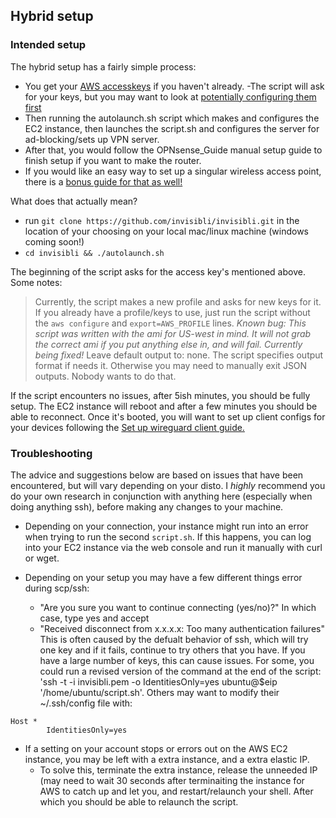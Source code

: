 ## Hybrid setup

### Intended setup
The hybrid setup has a fairly simple process: 
- You get your [AWS accesskeys](https://docs.aws.amazon.com/IAM/latest/UserGuide/id_credentials_access-keys.html) if you haven't already.
-The script will ask for your keys, but you may want to look at [potentially configuring them first](https://docs.aws.amazon.com/cli/latest/userguide/cli-configure-quickstart.html)
- Then running the autolaunch.sh script which makes and configures the EC2 instance, then launches the script.sh and configures the server for ad-blocking/sets up VPN server.  
- After that, you would follow the OPNsense_Guide manual setup guide to finish setup if you want to make the router.  
- If you would like an easy way to set up a singular wireless access point, there is a [bonus guide for that as well!](./Unifi_AP.md)  


What does that actually mean?    
- run `git clone https://github.com/invisibli/invisibli.git` in the location of your choosing on your local mac/linux machine (windows coming soon!)
- `cd invisibli && ./autolaunch.sh`


The beginning of the script asks for the access key's mentioned above. Some notes:
> Currently, the script makes a new profile and asks for new keys for it. If you already have a profile/keys to use, just run the script without the `aws configure` and `export=AWS_PROFILE` lines.
> *Known bug: This script was written with the ami for US-west in mind. It will not grab the correct ami if you put anything else in, and will fail. Currently being fixed!*
> Leave default output to: none. The script specifies output format if needs it. Otherwise you may need to manually exit JSON outputs. Nobody wants to do that.

If the script encounters no issues, after 5ish minutes, you should be fully setup.
The EC2 instance will reboot and after a few minutes you should be able to reconnect.
Once it's booted, you will want to set up client configs for your devices following the [Set up wireguard client guide.](./Set_up_wireguard_client.md)


<!-- ### Withought using git
If you would rather not download it via the git cli tools, you could also do `` (may neeed to run as root depending on your setup. -->

### Troubleshooting

The advice and suggestions below are based on issues that have been encountered, but will vary depending on your disto. I *highly* recommend you do your own research in conjunction with anything here (especially when doing anything ssh), before making any changes to your machine.

<!-- To do: get the curl/wget command -->
- Depending on your connection, your instance might run into an error when trying to run the second `script.sh`. If this happens, you can log into your EC2 instance via the web console and run it manually with curl or wget. 

- Depending on your setup you may have a few different things error during scp/ssh:
  - "Are you sure you want to continue connecting (yes/no)?" In which case, type yes and accept
  - "Received disconnect from x.x.x.x: Too many authentication failures" This is often caused by the defualt behavior of ssh, which will try one key and if it fails, continue to try others that you have. If you have a large number of keys, this can cause issues. For some, you could run a revised version of the command at the end of the script: 'ssh -t -i invisibli.pem -o IdentitiesOnly=yes ubuntu@$eip '/home/ubuntu/script.sh'. Others may want to modify their ~/.ssh/config file with:  
   
```
Host * 
       	IdentitiesOnly=yes
```
  
- If a setting on your account stops or errors out on the AWS EC2 instance, you may be left with a extra instance, and a extra elastic IP.
  - To solve this, terminate the extra instance, release the unneeded IP (may need to wait 30 seconds after terminaiting the instance for AWS to catch up and let you, and restart/relaunch your shell. After which you should be able to relaunch the script.

